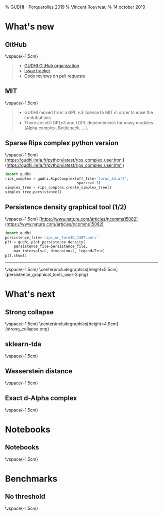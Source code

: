 % GUDHI - Porquerolles 2019
% Vincent Rouvreau
% 14 october 2019

# What's new

## GitHub

\vspace{-1.5cm}
> - [GUDHI GitHub organization](https://github.com/GUDHI)
> - [Issue tracker](https://github.com/GUDHI/gudhi-devel/issues)
> - [Code reviews on pull requests](https://github.com/GUDHI/gudhi-devel/pulls)

## MIT

\vspace{-1.5cm}
> - GUDHI moved from a GPL v.3 license to MIT in order to ease the contributions.
> - There are still GPLv3 and LGPL dependencies for many modules (Alpha complex, Bottleneck, ...).


## Sparse Rips complex python version

\vspace{-1.5cm}
[https://gudhi.inria.fr/python/latest/rips_complex_user.html](https://gudhi.inria.fr/python/latest/rips_complex_user.html)

~~~python
import gudhi
rips_complex = gudhi.RipsComplex(off_file='torus_3d.off',
                                 sparse=0.3)
simplex_tree = rips_complex.create_simplex_tree()
simplex_tree.persistence()
~~~

## Persistence density graphical tool (1/2)

\vspace{-1.5cm}
[https://www.nature.com/articles/ncomms15082](https://www.nature.com/articles/ncomms15082)

~~~python
import gudhi
persistence_file='rips_on_tore3D_1307.pers'
plt = gudhi.plot_persistence_density(
    persistence_file=persistence_file,
    max_intervals=0, dimension=1, legend=True)
plt.show()
~~~

----

\vspace{-1.5cm}
\center\includegraphics[height=5.5cm]{persistence_graphical_tools_user-3.png}

# What's next

## Strong collapse

\vspace{-1.5cm}
\center\includegraphics[height=4.9cm]{strong_collapse.png}


## sklearn-tda

\vspace{-1.5cm}


## Wasserstein distance

\vspace{-1.5cm}


## Exact d-Alpha complex

\vspace{-1.5cm}


# Notebooks

## Notebooks

\vspace{-1.5cm}

# Benchmarks

## No threshold

\vspace{-1.5cm}
